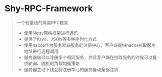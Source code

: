 # Shy-RPC-Framework

> 一个轻量级的简易RPC框架
>
> * 使用Netty网络框架进行通讯
> * 提供了Kryo、JSON等多种序列化方式
> * 使用nacos作为服务器端服务的注册中心，客户端提供nacos拉取服务地址进行远程调用
> * 服务器端可以注册多个相同服务，并且客户端在拉取服务的时候可以提供轮询、随机的负载均衡策略
> * 服务器主动下线会将注册中心的服务自动全部注销